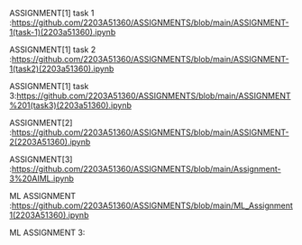 ASSIGNMENT[1] task 1 :https://github.com/2203A51360/ASSIGNMENTS/blob/main/ASSIGNMENT-1(task-1)(2203a51360).ipynb

ASSIGNMENT[1] task 2 :https://github.com/2203A51360/ASSIGNMENTS/blob/main/ASSIGNMENT-1(task2)(2203a51360).ipynb

ASSIGNMENT[1] task 3:https://github.com/2203A51360/ASSIGNMENTS/blob/main/ASSIGNMENT%201(task3)(2203a51360).ipynb

ASSIGNMENT[2] :https://github.com/2203A51360/ASSIGNMENTS/blob/main/ASSIGNMENT-2(2203A51360).ipynb

ASSIGNMENT[3] :https://github.com/2203A51360/ASSIGNMENTS/blob/main/Assignment-3%20AIML.ipynb

ML ASSIGNMENT :https://github.com/2203A51360/ASSIGNMENTS/blob/main/ML_Assignment1(2203A51360).ipynb

ML ASSIGNMENT 3:
